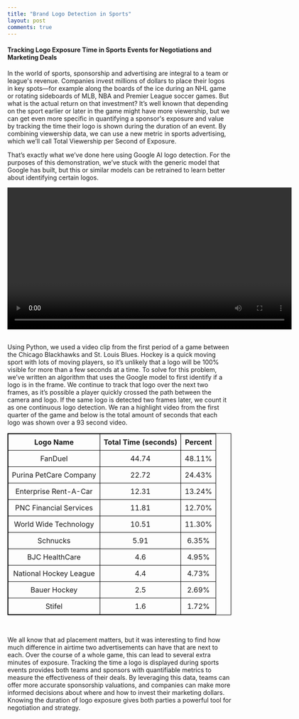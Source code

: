 ```yaml
---
title: "Brand Logo Detection in Sports"
layout: post
comments: true
---
```



#### Tracking Logo Exposure Time in Sports Events for Negotiations and Marketing Deals


In the world of sports, sponsorship and advertising are integral to a team or league's revenue. Companies invest millions of dollars to place their logos in key spots—for example along the boards of the ice during an NHL game or rotating sideboards of MLB, NBA and Premier League soccer games. But what is the actual return on that investment? It’s well known that depending on the sport earlier or later in the game might have more viewership, but we can get even more specific in quantifying a sponsor's exposure and value by tracking the time their logo is shown during the duration of an event. By combining viewership data, we can use a new metric in sports advertising, which we’ll call Total Viewership per Second of Exposure.

That’s exactly what we’ve done here using Google AI logo detection. For the purposes of this demonstration, we’ve stuck with the generic model that Google has built, but this or similar models can be retrained to learn better about identifying certain logos. 

<div style="text-align: center;">
  <video width="640" controls>
    <source src="/figure/2025-02-14-Logo_Detection/output_labels.mp4">
  </video>
</div>

<br>

Using Python, we used a video clip from the first period of a game between the Chicago Blackhawks and St. Louis Blues. Hockey is a quick moving sport with lots of moving players, so it’s unlikely that a logo will be 100% visible for more than a few seconds at a time. To solve for this problem, we’ve written an algorithm that uses the Google model to first identify if a logo is in the frame. We continue to track that logo over the next two frames, as it’s possible a player quickly crossed the path between the camera and logo. If the same logo is detected two frames later, we count it as one continuous logo detection. We ran a highlight video from the first quarter of the game and below is the total amount of seconds that each logo was shown over a 93 second video. 

<table style="width:100%; border: 1px solid black; border-collapse: collapse;">
  <thead>
    <tr>
      <th style="border: 1px solid black; text-align: center; padding: 8px; font-weight: bold;">Logo Name</th>
      <th style="border: 1px solid black; text-align: center; padding: 8px; font-weight: bold;">Total Time (seconds)</th>
      <th style="border: 1px solid black; text-align: center; padding: 8px; font-weight: bold;">Percent</th>
    </tr>
  </thead>
  <tbody>
    <tr>
      <td style="border: 1px solid black; text-align: center; padding: 8px;">FanDuel</td>
      <td style="border: 1px solid black; text-align: center; padding: 8px;">44.74</td>
      <td style="border: 1px solid black; text-align: center; padding: 8px;">48.11%</td>
    </tr>
    <tr>
      <td style="border: 1px solid black; text-align: center; padding: 8px;">Purina PetCare Company</td>
      <td style="border: 1px solid black; text-align: center; padding: 8px;">22.72</td>
      <td style="border: 1px solid black; text-align: center; padding: 8px;">24.43%</td>
    </tr>
    <tr>
      <td style="border: 1px solid black; text-align: center; padding: 8px;">Enterprise Rent-A-Car</td>
      <td style="border: 1px solid black; text-align: center; padding: 8px;">12.31</td>
      <td style="border: 1px solid black; text-align: center; padding: 8px;">13.24%</td>
    </tr>
    <tr>
      <td style="border: 1px solid black; text-align: center; padding: 8px;">PNC Financial Services</td>
      <td style="border: 1px solid black; text-align: center; padding: 8px;">11.81</td>
      <td style="border: 1px solid black; text-align: center; padding: 8px;">12.70%</td>
    </tr>
    <tr>
      <td style="border: 1px solid black; text-align: center; padding: 8px;">World Wide Technology</td>
      <td style="border: 1px solid black; text-align: center; padding: 8px;">10.51</td>
      <td style="border: 1px solid black; text-align: center; padding: 8px;">11.30%</td>
    </tr>
    <tr>
      <td style="border: 1px solid black; text-align: center; padding: 8px;">Schnucks</td>
      <td style="border: 1px solid black; text-align: center; padding: 8px;">5.91</td>
      <td style="border: 1px solid black; text-align: center; padding: 8px;">6.35%</td>
    </tr>
    <tr>
      <td style="border: 1px solid black; text-align: center; padding: 8px;">BJC HealthCare</td>
      <td style="border: 1px solid black; text-align: center; padding: 8px;">4.6</td>
      <td style="border: 1px solid black; text-align: center; padding: 8px;">4.95%</td>
    </tr>
    <tr>
      <td style="border: 1px solid black; text-align: center; padding: 8px;">National Hockey League</td>
      <td style="border: 1px solid black; text-align: center; padding: 8px;">4.4</td>
      <td style="border: 1px solid black; text-align: center; padding: 8px;">4.73%</td>
    </tr>
    <tr>
      <td style="border: 1px solid black; text-align: center; padding: 8px;">Bauer Hockey</td>
      <td style="border: 1px solid black; text-align: center; padding: 8px;">2.5</td>
      <td style="border: 1px solid black; text-align: center; padding: 8px;">2.69%</td>
    </tr>
    <tr>
      <td style="border: 1px solid black; text-align: center; padding: 8px;">Stifel</td>
      <td style="border: 1px solid black; text-align: center; padding: 8px;">1.6</td>
      <td style="border: 1px solid black; text-align: center; padding: 8px;">1.72%</td>
    </tr>
  </tbody>
</table>


<br>

We all know that ad placement matters, but it was interesting to find how much difference in airtime two advertisements can have that are next to each. Over the course of a whole game, this can lead to several extra minutes of exposure. Tracking the time a logo is displayed during sports events provides both teams and sponsors with quantifiable metrics to measure the effectiveness of their deals. By leveraging this data, teams can offer more accurate sponsorship valuations, and companies can make more informed decisions about where and how to invest their marketing dollars. Knowing the duration of logo exposure gives both parties a powerful tool for negotiation and strategy.